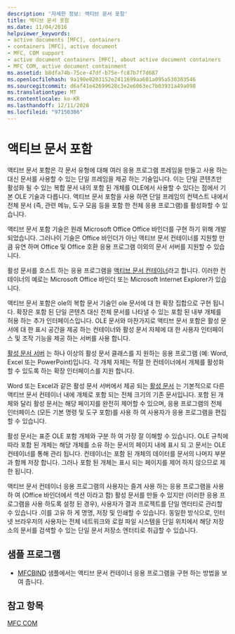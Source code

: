 ```yaml
---
description: '자세한 정보: 액티브 문서 포함'
title: 액티브 문서 포함
ms.date: 11/04/2016
helpviewer_keywords:
- active documents [MFC], containers
- containers [MFC], active document
- MFC, COM support
- active document containers [MFC], about active document containers
- MFC COM, active document containment
ms.assetid: b8dfa74b-75ce-47df-b75e-fc87b7f7d687
ms.openlocfilehash: 9a190e0203152e2411699aa601a095a530303546
ms.sourcegitcommit: d6af41e42699628c3e2e6063ec7b03931a49a098
ms.translationtype: MT
ms.contentlocale: ko-KR
ms.lasthandoff: 12/11/2020
ms.locfileid: "97150386"
---
```

# <a name="active-document-containment"></a>액티브 문서 포함

액티브 문서 포함은 각 문서 유형에 대해 여러 응용 프로그램 프레임을 만들고 사용 하는 대신 문서를 사용할 수 있는 단일 프레임을 제공 하는 기술입니다. 이는 단일 콘텐츠만 활성화 될 수 있는 복합 문서 내의 포함 된 개체를 OLE에서 사용할 수 있다는 점에서 기본 OLE 기술과 다릅니다. 액티브 문서 포함을 사용 하면 단일 프레임의 컨텍스트 내에서 전체 문서 (즉, 관련 메뉴, 도구 모음 등을 포함 한 전체 응용 프로그램)를 활성화할 수 있습니다.

액티브 문서 포함 기술은 원래 Microsoft Office Office 바인더를 구현 하기 위해 개발 되었습니다. 그러나이 기술은 Office 바인더가 아닌 액티브 문서 컨테이너를 지원할 만큼 유연 하며 Office 및 Office 호환 응용 프로그램 이외의 문서 서버를 지원할 수 있습니다.

활성 문서를 호스트 하는 응용 프로그램을 [액티브 문서 컨테이너](active-document-containers.md)라고 합니다. 이러한 컨테이너의 예로는 Microsoft Office 바인더 또는 Microsoft Internet Explorer가 있습니다.

액티브 문서 포함은 ole의 복합 문서 기술인 ole 문서에 대 한 확장 집합으로 구현 됩니다. 확장은 포함 된 단일 콘텐츠 대신 전체 문서를 나타낼 수 있는 포함 된 내부 개체를 허용 하는 추가 인터페이스입니다. OLE 문서와 마찬가지로 액티브 문서 포함은 활성 문서에 대 한 표시 공간을 제공 하는 컨테이너와 활성 문서 자체에 대 한 사용자 인터페이스 및 조작 기능을 제공 하는 서버를 사용 합니다.

[활성 문서 서버](active-document-servers.md) 는 하나 이상의 활성 문서 클래스를 지 원하는 응용 프로그램 (예: Word, Excel 또는 PowerPoint)입니다. 각 개체 자체는 적절 한 컨테이너에서 개체를 활성화할 수 있도록 하는 확장 인터페이스를 지원 합니다.

Word 또는 Excel과 같은 활성 문서 서버에서 제공 되는 [활성 문서](active-documents.md) 는 기본적으로 다른 액티브 문서 컨테이너 내에 개체로 포함 되는 전체 크기의 기존 문서입니다. 포함 된 개체와 달리 활성 문서는 해당 페이지를 완전히 제어할 수 있으며, 응용 프로그램의 전체 인터페이스 (모든 기본 명령 및 도구 포함)를 사용 하 여 사용자가 응용 프로그램을 편집할 수 있습니다.

활성 문서는 표준 OLE 포함 개체와 구분 하 여 가장 잘 이해할 수 있습니다. OLE 규칙에 따라 포함 된 개체는 해당 개체를 소유 하는 문서의 페이지 내에 표시 되 고 문서는 OLE 컨테이너를 통해 관리 됩니다. 컨테이너는 포함 된 개체의 데이터를 문서의 나머지 부분과 함께 저장 합니다. 그러나 포함 된 개체는 표시 되는 페이지를 제어 하지 않으므로 제한 됩니다.

액티브 문서 컨테이너 응용 프로그램의 사용자는 즐겨 사용 하는 응용 프로그램을 사용 하 여 (Office 바인더에서 섹션 이라고 함) 활성 문서를 만들 수 있지만 (이러한 응용 프로그램을 사용 하도록 설정 된 경우), 사용자가 결과 프로젝트를 단일 엔터티로 관리할 수 있습니다 .이를 고유 하 게 명명, 저장 및 인쇄할 수 있습니다. 동일한 방식으로, 인터넷 브라우저의 사용자는 전체 네트워크와 로컬 파일 시스템을 단일 위치에서 해당 저장소의 문서를 검색할 수 있는 단일 문서 저장소 엔터티로 취급할 수 있습니다.

## <a name="sample-programs"></a>샘플 프로그램

- [MFCBIND](../overview/visual-cpp-samples.md) 샘플에서는 액티브 문서 컨테이너 응용 프로그램을 구현 하는 방법을 보여 줍니다.

## <a name="see-also"></a>참고 항목

[MFC COM](mfc-com.md)
